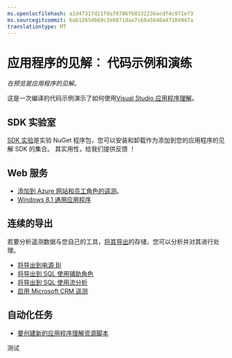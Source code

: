 ```yaml
---
ms.openlocfilehash: a1d47317d21fdaf0786fb0132236acdf4c971e73
ms.sourcegitcommit: bab1265d669c3e6871daa7cb8a5640a47104947a
translationtype: MT
---
```

<properties 
    pageTitle="应用程序的见解︰ 代码示例和演练" 
    description="您也可以修改用于您自己的应用程序的示例。" 
    services="application-insights" 
    documentationCenter="windows"
    authors="alancameronwills" 
    manager="douge"/>

<tags 
    ms.service="application-insights" 
    ms.workload="tbd" 
    ms.tgt_pltfrm="ibiza" 
    ms.devlang="na" 
    ms.topic="article" 
    ms.date="08/04/2015" 
    ms.author="awills"/>

#  应用程序的见解︰ 代码示例和演练

*在预览是应用程序的见解。*

这是一次编译的代码示例演示了如何使用[Visual Studio 应用程序理解](app-insights-get-started.md)。

## SDK 实验室

[SDK 实验](https://www.myget.org/gallery/applicationinsights-sdk-labs)是实验 NuGet 程序包，您可以安装和卸载作为添加到您的应用程序的见解 SDK 的集合。 其实用性，给我们提供反馈 ！

## Web 服务

* [添加到 Azure 网站和员工角色的遥测](https://github.com/Microsoft/ApplicationInsights-Home/tree/master/Samples/AzureEmailService)。
* [Windows 8.1 通用应用程序](https://github.com/Microsoft/ApplicationInsights-Home/tree/master/Samples/Windows%208.1%20Universal/)

## 连续的导出

若要分析遥测数据与您自己的工具，[将其导出](app-insights-export-telemetry.md)的存储，您可以分析并对其进行处理。

* [将导出到电源 BI](app-insights-export-power-bi.md) 
* [将导出到 SQL 使用辅助角色](app-insights-code-sample-export-telemetry-sql-database.md)
* [将导出到 SQL 使用流分析](app-insights-code-sample-export-sql-stream-analytics.md)
* [启用 Microsoft CRM 遥测](app-insights-sample-mscrm.md)


## 自动化任务

* [要创建新的应用程序理解资源脚本](app-insights-powershell-script-create-resource.md)








 
测试
